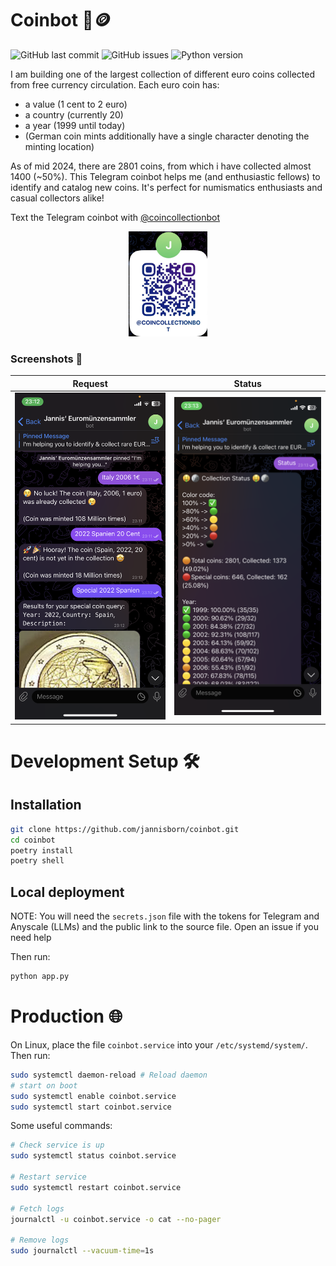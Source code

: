 # Coinbot 🤖🪙

![GitHub last commit](https://img.shields.io/github/last-commit/jannisborn/coinbot)
![GitHub issues](https://img.shields.io/github/issues/jannisborn/coinbot)
![Python version](https://img.shields.io/badge/python-3.8+-blue.svg)

I am building one of the largest collection of different euro coins collected from free currency circulation.
Each euro coin has:
- a value (1 cent to 2 euro)
- a country (currently 20)
- a year (1999 until today)
- (German coin mints additionally have a single character denoting the minting location)

As of mid 2024, there are 2801 coins, from which i have collected almost 1400 (~50%). 
This Telegram coinbot helps me (and enthusiastic fellows) to identify and catalog new coins. It's perfect for numismatics enthusiasts and casual collectors alike!

Text the Telegram coinbot with [@coincollectionbot](https://t.me/coincollectionbot)

<div align="center">
  <img src="assets/qr.png" width="25%" alt="QR Code">
</div>


### Screenshots 📸

| Request | Status |
|:-------:|:------:|
| ![Request](assets/request.png) | ![Status](assets/status.png) |



# Development Setup 🛠️


## Installation

```sh
git clone https://github.com/jannisborn/coinbot.git
cd coinbot
poetry install
poetry shell
```

## Local deployment

NOTE: You will need the `secrets.json` file with the tokens for Telegram and Anyscale (LLMs) and the public link to the source file. Open an issue if you need help 

Then run:
```sh
python app.py
```


# Production 🌐

On Linux, place the file `coinbot.service` into your `/etc/systemd/system/`. Then run:

```sh
sudo systemctl daemon-reload # Reload daemon
# start on boot
sudo systemctl enable coinbot.service 
sudo systemctl start coinbot.service
```

Some useful commands:

```sh
# Check service is up
sudo systemctl status coinbot.service

# Restart service
sudo systemctl restart coinbot.service

# Fetch logs
journalctl -u coinbot.service -o cat --no-pager

# Remove logs
sudo journalctl --vacuum-time=1s
```
